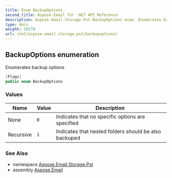 ```yaml
---
title: Enum BackupOptions
second_title: Aspose.Email for .NET API Reference
description: Aspose.Email.Storage.Pst.BackupOptions enum. Enumerates backup options
type: docs
weight: 20270
url: /net/aspose.email.storage.pst/backupoptions/
---
```

## BackupOptions enumeration

Enumerates backup options

```csharp
[Flags]
public enum BackupOptions
```

### Values

| Name | Value | Description |
| --- | --- | --- |
| None | `0` | Indicates that no specific options are specified |
| Recursive | `1` | Indicates that nested folders should be also backuped |

### See Also

* namespace [Aspose.Email.Storage.Pst](../../aspose.email.storage.pst/)
* assembly [Aspose.Email](../../)


